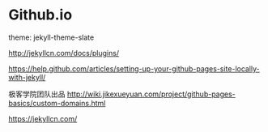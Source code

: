 # Github.io

theme: jekyll-theme-slate



http://jekyllcn.com/docs/plugins/

https://help.github.com/articles/setting-up-your-github-pages-site-locally-with-jekyll/

极客学院团队出品 
http://wiki.jikexueyuan.com/project/github-pages-basics/custom-domains.html


https://jekyllcn.com/

